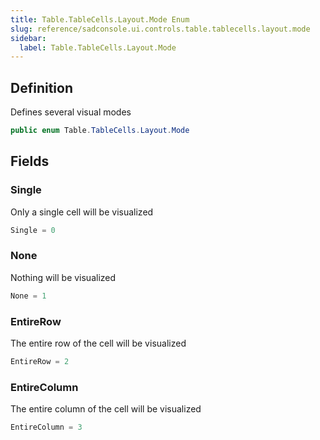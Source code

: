 ```yaml
---
title: Table.TableCells.Layout.Mode Enum
slug: reference/sadconsole.ui.controls.table.tablecells.layout.mode
sidebar:
  label: Table.TableCells.Layout.Mode
---
```

## Definition

Defines several visual modes

```csharp title="C#"
public enum Table.TableCells.Layout.Mode
```


## Fields

### Single

Only a single cell will be visualized

```csharp title="C#"
Single = 0
```

### None

Nothing will be visualized

```csharp title="C#"
None = 1
```

### EntireRow

The entire row of the cell will be visualized

```csharp title="C#"
EntireRow = 2
```

### EntireColumn

The entire column of the cell will be visualized

```csharp title="C#"
EntireColumn = 3
```